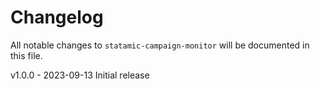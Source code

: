 # Changelog

All notable changes to `statamic-campaign-monitor` will be documented in this file.

v1.0.0 - 2023-09-13
Initial release

